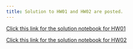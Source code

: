 ```yaml
---
title: Solution to HW01 and HW02 are posted. 
---
```


[Click this link for the solution notebook for HW01](http://datahub.cs.umass.edu/hub/user-redirect/git-sync?repo=https://github.com/umass-data-science/materials-fa18&subPath=solution/hw/hw01/hw01.ipynb)

[Click this link for the solution notebook for HW02](http://datahub.cs.umass.edu/hub/user-redirect/git-sync?repo=https://github.com/umass-data-science/materials-fa18&subPath=solution/hw/hw02/hw02.ipynb)
